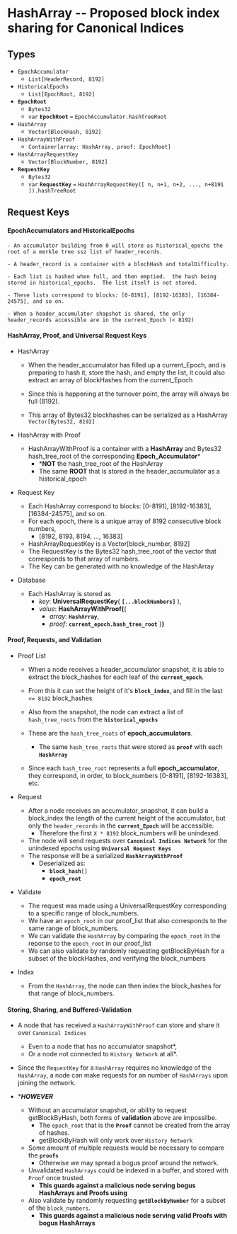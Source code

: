 # HashArray -- Proposed block index sharing for Canonical Indices

## Types

- `EpochAccumulator`
    -   `List[HeaderRecord, 8192]`
- `HistoricalEpochs`
    -   `List[EpochRoot, 8192]`
- **`EpochRoot`**
    -   `Bytes32`
    -   `var` **`EpochRoot`** `=` `EpochAccumulator.hashTreeRoot`
- `HashArray`
    -   `Vector[BlockHash, 8192]`
- `HashArrayWithProof`
    -   `Container[array: HashArray, proof: EpochRoot]`
- `HashArrayRequestKey`
    -   `Vector[BlockNumber, 8192]`
- **`RequestKey`**
    -   `Bytes32`
    -   `var` **`RequestKey`** `=` `HashArrayRequestKey([ n, n+1, n+2, ..., n+8191 ]).hashTreeRoot`


## Request Keys

#### EpochAccumulators and HistoricalEpochs

    - An accumulator building from 0 will store as historical_epochs the root of a merkle tree ssz list of header_records.

    - A header_record is a container with a blochHash and totalDifficulty.

    - Each list is hashed when full, and then emptied.  the hash being stored in historical_epochs.  The list itself is not stored.

    - These lists correspond to blocks: [0-8191], [8192-16383], [16384-24575], and so on.

    - When a header_accumulator shapshot is shared, the only header_records accessible are in the current_Epoch (< 8192)

#### HashArray, Proof, and Universal Request Keys

- HashArray
    - When the header_accumulator has filled up a current_Epoch, and is preparing to hash it, store the hash, and empty the list, it could also extract an array of blockHashes from the current_Epoch

    - Since this is happening at the turnover point, the array will always be full (8192).

    - This array of Bytes32 blockhashes can be serialized as a HashArray `Vector[Bytes32, 8192]`

- HashArray with Proof
    - HashArrayWithProof is a container with a **HashArray** and Bytes32 hash_tree_root of the corresponding **Epoch_Accumulator***
        - ***NOT** the hash_tree_root of the HashArray
        - The same **ROOT** that is stored in the header_accumulator as a historical_epoch

- Request Key
    - Each HashArray correspond to blocks: [0-8191], [8192-16383], [16384-24575], and so on.
    - For each epoch, there is a unique array of 8192 consecutive block numbers, 
        - [8192, 8193, 8194, ..., 16383]
    - HashArrayRequestKey is a Vector[block_number, 8192]
    - The RequestKey is the Bytes32 hash_tree_root of the vector that corresponds to that array of numbers.
    - The Key can be generated with no knowledge of the HashArray

- Database
    - Each HashArray is stored as 
        - *key*:  **UniversalRequestKey**( **`[...blockNumbers]`** ), 
        - *value*:  **HashArrayWithProof(**{ 
            - *array*:  **`HashArray`**, 
            - *proof*:  **`current_epoch.hash_tree_root`** }**)**


#### Proof, Requests, and Validation

- Proof List

    - When a node receives a header_accumulator snapshot, it is able to extract the block_hashes for each leaf of the **`current_epoch`**.

    - From this it can set the height of it's **`block_index`**, and fill in the last `<= 8192` block_hashes

    - Also from the snapshot, the node can extract a list of `hash_tree_roots` from the **`historical_epochs`**

    - These are the `hash_tree_roots` of **epoch_accumulators**.
        - The same `hash_tree_roots` that were stored as **`proof`** with each **`HashArray`**
    - Since each `hash_tree_root` represents a full **epoch_accumulator**, they correspond, in order, to block_numbers [0-8191], [8192-16383], etc.

- Request
    - After a node receives an accumulator_snapshot, it can build a block_index the length of the current height of the accumulator, but only the `header_records` in the **`current_Epoch`** will be accessible.
        - Therefore the first `X * 8192` block_numbers will be unindexed.
    - The node will send requests over **`Canonical Indices Network`** for the unindexed epochs using **`Universal Request Keys`**
    - The response will be a serialized **`HashArrayWithProof`**
        - Deserialized as:
            - **`block_hash`**`[]`
            - **`epoch_root`**

- Validate
    - The request was made using a UniversalRequestKey corresponding to a specific range of block_numbers.
    - We have an `epoch_root` in our proof_list that also corresponds to the same range of block_numbers.
    - We can validate the `HashArray` by comparing the `epoch_root` in the reponse to the `epoch_root` in our proof_list
    - We can also validate by randomly requesting getBlockByHash for a subset of the blockHashes, and verifying the block_numbers

- Index
    - From the `HashArray`, the node can then index the block_hashes for that range of block_numbers.


#### Storing, Sharing, and Buffered-Validation

- A node that has received a `HashArrayWithProof` can store and share it over `Canonical Indices` 
    - Even to a node that has no accumulator snapshot*, 
    - Or a node not connected to `History Network` at all*.

- Since the `RequestKey` for a `HashArray` requires no knowledge of the `HashArray`, a node can make requests for an number of `HashArrays` upon joining the network.

- ****HOWEVER***
    - Without an accumulator snapshot, or ability to request getBlockByHash, both forms of **validation** above are impossilbe.
        - The `epoch_root` that is the **`Proof`** cannot be created from the array of hashes.  
        - getBlockByHash will only work over `History Network`
    - Some amount of multiple requests would be necessary to compare the **`proofs`**
        - Otherwise we may spread a bogus proof around the network.
    - Unvalidated `HashArrays` could be indexed in a buffer, and stored with `Proof` once trusted.
        - **This guards against a malicious node serving bogus HashArrays and Proofs using**
    - Also validate by randomly requesting **`getBlockByNumber`** for a subset of the `block_numbers`.
        - **This guards against a malicious node serving valid Proofs with bogus HashArrays**